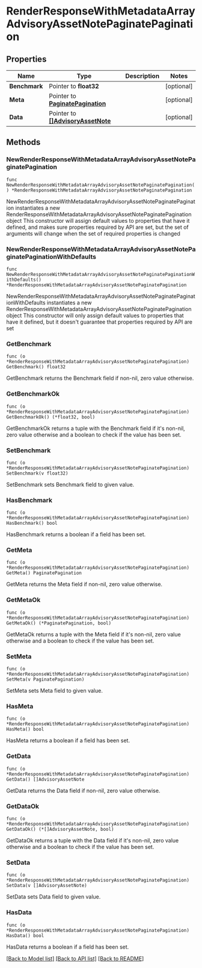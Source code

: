 # RenderResponseWithMetadataArrayAdvisoryAssetNotePaginatePagination

## Properties

Name | Type | Description | Notes
------------ | ------------- | ------------- | -------------
**Benchmark** | Pointer to **float32** |  | [optional] 
**Meta** | Pointer to [**PaginatePagination**](PaginatePagination.md) |  | [optional] 
**Data** | Pointer to [**[]AdvisoryAssetNote**](AdvisoryAssetNote.md) |  | [optional] 

## Methods

### NewRenderResponseWithMetadataArrayAdvisoryAssetNotePaginatePagination

`func NewRenderResponseWithMetadataArrayAdvisoryAssetNotePaginatePagination() *RenderResponseWithMetadataArrayAdvisoryAssetNotePaginatePagination`

NewRenderResponseWithMetadataArrayAdvisoryAssetNotePaginatePagination instantiates a new RenderResponseWithMetadataArrayAdvisoryAssetNotePaginatePagination object
This constructor will assign default values to properties that have it defined,
and makes sure properties required by API are set, but the set of arguments
will change when the set of required properties is changed

### NewRenderResponseWithMetadataArrayAdvisoryAssetNotePaginatePaginationWithDefaults

`func NewRenderResponseWithMetadataArrayAdvisoryAssetNotePaginatePaginationWithDefaults() *RenderResponseWithMetadataArrayAdvisoryAssetNotePaginatePagination`

NewRenderResponseWithMetadataArrayAdvisoryAssetNotePaginatePaginationWithDefaults instantiates a new RenderResponseWithMetadataArrayAdvisoryAssetNotePaginatePagination object
This constructor will only assign default values to properties that have it defined,
but it doesn't guarantee that properties required by API are set

### GetBenchmark

`func (o *RenderResponseWithMetadataArrayAdvisoryAssetNotePaginatePagination) GetBenchmark() float32`

GetBenchmark returns the Benchmark field if non-nil, zero value otherwise.

### GetBenchmarkOk

`func (o *RenderResponseWithMetadataArrayAdvisoryAssetNotePaginatePagination) GetBenchmarkOk() (*float32, bool)`

GetBenchmarkOk returns a tuple with the Benchmark field if it's non-nil, zero value otherwise
and a boolean to check if the value has been set.

### SetBenchmark

`func (o *RenderResponseWithMetadataArrayAdvisoryAssetNotePaginatePagination) SetBenchmark(v float32)`

SetBenchmark sets Benchmark field to given value.

### HasBenchmark

`func (o *RenderResponseWithMetadataArrayAdvisoryAssetNotePaginatePagination) HasBenchmark() bool`

HasBenchmark returns a boolean if a field has been set.

### GetMeta

`func (o *RenderResponseWithMetadataArrayAdvisoryAssetNotePaginatePagination) GetMeta() PaginatePagination`

GetMeta returns the Meta field if non-nil, zero value otherwise.

### GetMetaOk

`func (o *RenderResponseWithMetadataArrayAdvisoryAssetNotePaginatePagination) GetMetaOk() (*PaginatePagination, bool)`

GetMetaOk returns a tuple with the Meta field if it's non-nil, zero value otherwise
and a boolean to check if the value has been set.

### SetMeta

`func (o *RenderResponseWithMetadataArrayAdvisoryAssetNotePaginatePagination) SetMeta(v PaginatePagination)`

SetMeta sets Meta field to given value.

### HasMeta

`func (o *RenderResponseWithMetadataArrayAdvisoryAssetNotePaginatePagination) HasMeta() bool`

HasMeta returns a boolean if a field has been set.

### GetData

`func (o *RenderResponseWithMetadataArrayAdvisoryAssetNotePaginatePagination) GetData() []AdvisoryAssetNote`

GetData returns the Data field if non-nil, zero value otherwise.

### GetDataOk

`func (o *RenderResponseWithMetadataArrayAdvisoryAssetNotePaginatePagination) GetDataOk() (*[]AdvisoryAssetNote, bool)`

GetDataOk returns a tuple with the Data field if it's non-nil, zero value otherwise
and a boolean to check if the value has been set.

### SetData

`func (o *RenderResponseWithMetadataArrayAdvisoryAssetNotePaginatePagination) SetData(v []AdvisoryAssetNote)`

SetData sets Data field to given value.

### HasData

`func (o *RenderResponseWithMetadataArrayAdvisoryAssetNotePaginatePagination) HasData() bool`

HasData returns a boolean if a field has been set.


[[Back to Model list]](../README.md#documentation-for-models) [[Back to API list]](../README.md#documentation-for-api-endpoints) [[Back to README]](../README.md)


